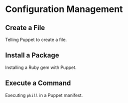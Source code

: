 # Configuration Management

## Create a File
Telling Puppet to create a file.

## Install a Package
Installing a Ruby gem with Puppet.

## Execute a Command
Executing `pkill` in a Puppet manifest.
